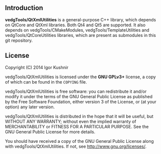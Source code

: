 ## Introduction

<b>vedgTools/QtXmlUtilities</b> is a general-purpose C++ library, which depends
on QtCore and QtXml libraries. Both Qt4 and Qt5 are supported.
It also depends on vedgTools/CMakeModules, vedgTools/TemplateUtilities and
vedgTools/QtCoreUtilities libraries, which are present as submodules in this
git repository.

## License

Copyright (C) 2014 Igor Kushnir <igorkuo AT Google mail>

vedgTools/QtXmlUtilities is licensed under the <b>GNU GPLv3+</b> license,
a copy of which can be found in the `COPYING` file.

vedgTools/QtXmlUtilities is free software: you can redistribute it and/or
modify it under the terms of the GNU General Public License as published by
the Free Software Foundation, either version 3 of the License, or
(at your option) any later version.

vedgTools/QtXmlUtilities is distributed in the hope that it will be useful,
but WITHOUT ANY WARRANTY; without even the implied warranty of
MERCHANTABILITY or FITNESS FOR A PARTICULAR PURPOSE.  See the
GNU General Public License for more details.

You should have received a copy of the GNU General Public License along with
vedgTools/QtXmlUtilities.  If not, see <http://www.gnu.org/licenses/>.
